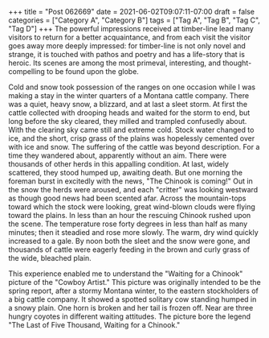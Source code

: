 +++
title = "Post 062669"
date = 2021-06-02T09:07:11-07:00
draft = false
categories = ["Category A", "Category B"]
tags = ["Tag A", "Tag B", "Tag C", "Tag D"]
+++
The powerful impressions received at timber-line lead many visitors to return for a better acquaintance, and from each visit the visitor goes away more deeply impressed: for timber-line is not only novel and strange, it is touched with pathos and poetry and has a life-story that is heroic. Its scenes are among the most primeval, interesting, and thought-compelling to be found upon the globe.

Cold and snow took possession of the ranges on one occasion while I was making a stay in the winter quarters of a Montana cattle company. There was a quiet, heavy snow, a blizzard, and at last a sleet storm. At first the cattle collected with drooping heads and waited for the storm to end, but long before the sky cleared, they milled and trampled confusedly about. With the clearing sky came still and extreme cold. Stock water changed to ice, and the short, crisp grass of the plains was hopelessly cemented over with ice and snow. The suffering of the cattle was beyond description. For a time they wandered about, apparently without an aim. There were thousands of other herds in this appalling condition. At last, widely scattered, they stood humped up, awaiting death. But one morning the foreman burst in excitedly with the news, "The Chinook is coming!" Out in the snow the herds were aroused, and each "critter" was looking westward as though good news had been scented afar. Across the mountain-tops toward which the stock were looking, great wind-blown clouds were flying toward the plains. In less than an hour the rescuing Chinook rushed upon the scene. The temperature rose forty degrees in less than half as many minutes; then it steadied and rose more slowly. The warm, dry wind quickly increased to a gale. By noon both the sleet and the snow were gone, and thousands of cattle were eagerly feeding in the brown and curly grass of the wide, bleached plain.

This experience enabled me to understand the "Waiting for a Chinook" picture of the "Cowboy Artist." This picture was originally intended to be the spring report, after a stormy Montana winter, to the eastern stockholders of a big cattle company. It showed a spotted solitary cow standing humped in a snowy plain. One horn is broken and her tail is frozen off. Near are three hungry coyotes in different waiting attitudes. The picture bore the legend "The Last of Five Thousand, Waiting for a Chinook."
